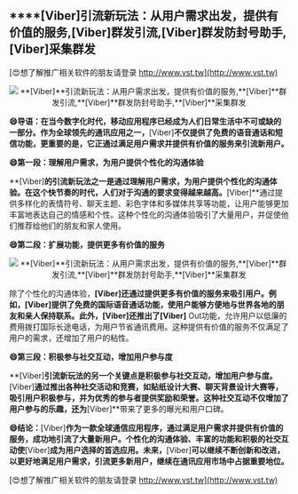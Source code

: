 ## ****[Viber]**引流新玩法：从用户需求出发，提供有价值的服务,**[Viber]**群发引流,**[Viber]**群发防封号助手,**[Viber]**采集群发**

[😍想了解推广相关软件的朋友请登录 http://www.vst.tw](http://www.vst.tw)

 <center><img src="https://vst.tw/MP4/tuiguang/png/4.png" alt="**[Viber]**引流新玩法：从用户需求出发，提供有价值的服务,**[Viber]**群发引流,**[Viber]**群发防封号助手,**[Viber]**采集群发"></center>

**😄导语：在当今数字化时代，移动应用程序已经成为人们日常生活中不可或缺的一部分。作为全球领先的通讯应用之一，**[Viber]**不仅提供了免费的语音通话和短信功能，更重要的是，它正通过满足用户需求并提供有价值的服务来引流新用户。**

**😄第一段：理解用户需求，为用户提供个性化的沟通体验**

**[Viber]**的引流新玩法之一是通过理解用户需求，为用户提供个性化的沟通体验。在这个快节奏的时代，人们对于沟通的要求变得越来越高。**[Viber]**通过提供多样化的表情符号、聊天主题、彩色字体和多媒体共享等功能，让用户能够更加丰富地表达自己的情感和个性。这种个性化的沟通体验吸引了大量用户，并促使他们推荐给他们的朋友和家人使用。

**😄第二段：扩展功能，提供更多有价值的服务**

 <center><img src="https://vst.tw/MP4/tuiguang/png/0.png" alt="**[Viber]**引流新玩法：从用户需求出发，提供有价值的服务,**[Viber]**群发引流,**[Viber]**群发防封号助手,**[Viber]**采集群发"></center>

除了个性化的沟通体验，**[Viber]**还通过提供更多有价值的服务来吸引用户。例如，**[Viber]**提供了免费的国际语音通话功能，使用户能够方便地与世界各地的朋友和亲人保持联系。此外，**[Viber]**还推出了**[Viber]** Out功能，允许用户以低廉的费用拨打国际长途电话，为用户节省通讯费用。这种提供有价值的服务不仅满足了用户的需求，还增加了用户的粘性。

**😄第三段：积极参与社交互动，增加用户参与度**

**[Viber]**引流新玩法的另一个关键点是积极参与社交互动，增加用户参与度。**[Viber]**通过推出各种社交活动和竞赛，如贴纸设计大赛、聊天背景设计大赛等，吸引用户积极参与，并为优秀的参与者提供奖励和荣誉。这种社交互动不仅增加了用户参与的乐趣，还为**[Viber]**带来了更多的曝光和用户口碑。

**😄结论：**[Viber]**作为一款全球通信应用程序，通过满足用户需求并提供有价值的服务，成功地引流了大量新用户。个性化的沟通体验、丰富的功能和积极的社交互动使**[Viber]**成为用户选择的首选应用。未来，**[Viber]**可以继续不断创新和改进，以更好地满足用户需求，引流更多新用户，继续在通讯应用市场中占据重要地位。**

[😍想了解推广相关软件的朋友请登录 http://www.vst.tw](http://www.vst.tw)



